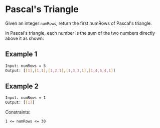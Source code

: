# Pascal's Triangle

Given an integer `numRows`, return the first numRows of Pascal's triangle.

In Pascal's triangle, each number is the sum of the two numbers directly above it as shown:

## Example 1

```bash
Input: numRows = 5
Output: [[1],[1,1],[1,2,1],[1,3,3,1],[1,4,6,4,1]]
```

## Example 2

```bash
Input: numRows = 1
Output: [[1]]
```

Constraints:

`1 <= numRows <= 30`
